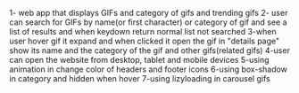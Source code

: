 1- web app that displays GIFs and category of gifs and trending gifs
2- user can search for GIFs by name(or first character) or category of gif and see a list of results and when keydown return normal list not searched
3-when user hover gif it expand and when clicked it open the gif in "details page" show its name and the category of the gif and other gifs(related gifs)
4-user can open the website from  desktop, tablet and mobile devices
5-using animation in change color of headers and footer icons
6-using box-shadow in category and hidden when hover
7-using lizyloading in carousel gifs


